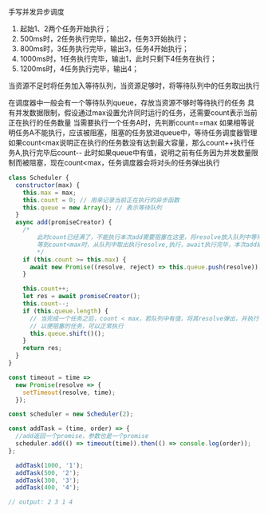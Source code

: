 手写并发异步调度

1. 起始1、2两个任务开始执行；
2. 500ms时，2任务执行完毕，输出2，任务3开始执行；
3. 800ms时，3任务执行完毕，输出3，任务4开始执行；
4. 1000ms时，1任务执行完毕，输出1，此时只剩下4任务在执行；
5. 1200ms时，4任务执行完毕，输出4；

当资源不足时将任务加入等待队列，当资源足够时，将等待队列中的任务取出执行

在调度器中一般会有一个等待队列queue，存放当资源不够时等待执行的任务
具有并发数据限制，假设通过max设置允许同时运行的任务，还需要count表示当前正在执行的任务数量
当需要执行一个任务A时，先判断count==max 如果相等说明任务A不能执行，应该被阻塞，阻塞的任务放进queue中，等待任务调度器管理
如果count<max说明正在执行的任务数没有达到最大容量，那么count++执行任务A,执行完毕后count--
此时如果queue中有值，说明之前有任务因为并发数量限制而被阻塞，现在count<max，任务调度器会将对头的任务弹出执行

```js
class Scheduler {
  constructor(max) {
    this.max = max;
    this.count = 0; // 用来记录当前正在执行的异步函数
    this.queue = new Array(); // 表示等待队列
  }
  async add(promiseCreator) {
    /*
        此时count已经满了，不能执行本次add需要阻塞在这里，将resolve放入队列中等待唤醒,
        等到count<max时，从队列中取出执行resolve,执行，await执行完毕，本次add继续
        */
    if (this.count >= this.max) {
      await new Promise((resolve, reject) => this.queue.push(resolve));
    }

    this.count++;
    let res = await promiseCreator();
    this.count--;
    if (this.queue.length) {
      // 当完成一个任务之后，count < max，若队列中有值，将其resolve弹出，并执行
      // 以便阻塞的任务，可以正常执行
      this.queue.shift()();
    }
    return res;
  }
}

const timeout = time =>
  new Promise(resolve => {
    setTimeout(resolve, time);
  });

const scheduler = new Scheduler(2);

const addTask = (time, order) => {
  //add返回一个promise，参数也是一个promise
  scheduler.add(() => timeout(time)).then(() => console.log(order));
};

  addTask(1000, '1');
  addTask(500, '2');
  addTask(300, '3');
  addTask(400, '4');

// output: 2 3 1 4
```
